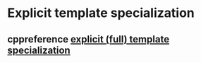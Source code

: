 # Explicit template specialization



## cppreference [explicit (full) template specialization](https://en.cppreference.com/w/cpp/language/template_specialization)